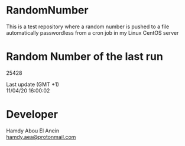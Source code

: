 # RandomNumber    
This is a test repository where a random number is pushed to a file automatically passwordless from a cron job in my Linux CentOS server    
# Random Number of the last run   
25428
      
Last update (GMT +1)    
11/04/20 16:00:02
# Developer    
Hamdy Abou El Anein   
hamdy.aea@protonmail.com
